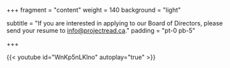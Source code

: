 +++
fragment = "content"
weight = 140
background = "light"

subtitle = "If you are interested in applying to our Board of Directors, please send your resume to info@projectread.ca."
padding = "pt-0 pb-5"

+++

{{< youtube id="WnKp5nLKlno" autoplay="true" >}}

